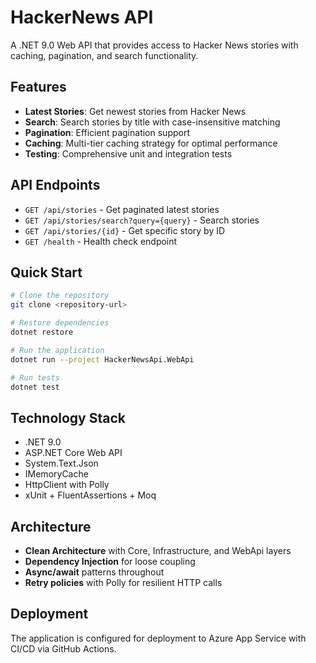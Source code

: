# HackerNews API

A .NET 9.0 Web API that provides access to Hacker News stories with caching, pagination, and search functionality.

## Features

- **Latest Stories**: Get newest stories from Hacker News
- **Search**: Search stories by title with case-insensitive matching
- **Pagination**: Efficient pagination support
- **Caching**: Multi-tier caching strategy for optimal performance
- **Testing**: Comprehensive unit and integration tests

## API Endpoints

- `GET /api/stories` - Get paginated latest stories
- `GET /api/stories/search?query={query}` - Search stories
- `GET /api/stories/{id}` - Get specific story by ID
- `GET /health` - Health check endpoint

## Quick Start

```bash
# Clone the repository
git clone <repository-url>

# Restore dependencies
dotnet restore

# Run the application
dotnet run --project HackerNewsApi.WebApi

# Run tests
dotnet test
```

## Technology Stack

- .NET 9.0
- ASP.NET Core Web API
- System.Text.Json
- IMemoryCache
- HttpClient with Polly
- xUnit + FluentAssertions + Moq

## Architecture

- **Clean Architecture** with Core, Infrastructure, and WebApi layers
- **Dependency Injection** for loose coupling
- **Async/await** patterns throughout
- **Retry policies** with Polly for resilient HTTP calls

## Deployment

The application is configured for deployment to Azure App Service with CI/CD via GitHub Actions.